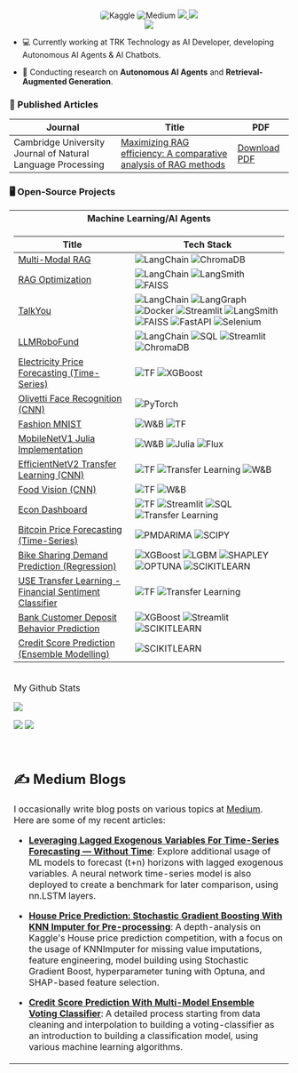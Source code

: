 <p align="center">

<br/>

<a href="https://www.kaggle.com/dfavenfre" style="text-decoration: none;">
      <img src="https://img.shields.io/badge/Kaggle-20BEFF?style=flat-square&logo=kaggle&logoColor=black" alt="Kaggle" style="border-radius: 5px;">
</a>
<a href="https://medium.com/@bauglir" style="text-decoration: none;">
      <img src="https://img.shields.io/badge/Medium-12100E?style=flat-square&logo=medium&logoColor=white" alt="Medium" style="border-radius: 5px;">
    </a>
<a href="https://www.linkedin.com/in/tolga-şakar/">
    <img src="https://img.shields.io/badge/-Linkedin-blue?style=flat-square&logo=linkedin">
</a>
<a href="mailto:tolgasa2@gmail.com.com">
    <img src="https://img.shields.io/badge/-Email-red?style=flat-square&logo=gmail&logoColor=white">
</a>

<br/> 

<!-- <a href="https://github.com/dfavenfre">
    <img src="https://github-readme-stats.vercel.app/api?username=dfavenfre&show_icons=true&count_private=true&show_icons=true&hide_border=true&hide_title=true&card_width=300px&hide_rank=true&bg_color=00000000&theme=dracula">
</a> -->

<a href="https://github.com/dfavenfre">
    <img src="https://github-stats-alpha.vercel.app/api?username=dfavenfre&cc=22272e&tc=37BCF6&ic=fff&bc=0000">
</a>

</p>

* 💻 Currently working at TRK Technology as AI Developer, developing Autonomous AI Agents & AI Chatbots. 

* 📖 Conducting research on **Autonomous AI Agents** and **Retrieval-Augmented Generation**.

### 📰 Published Articles

| Journal                                       | Title                                                                                                                           | PDF                    |
|-----------------------------------------------|-------------------------------------------------------------------------------------------------------------------------------|------------------------|
| Cambridge University Journal of Natural Language Processing | [Maximizing RAG efficiency: A comparative analysis of RAG methods](https://www.cambridge.org/core/journals/natural-language-processing/article/maximizing-rag-efficiency-a-comparative-analysis-of-rag-methods/D7B259BCD35586E04358DF06006E0A85) | [Download PDF](https://github.com/dfavenfre/dfavenfre/blob/main/maximizing-rag-efficiency-a-comparative-analysis-of-rag-methods.pdf) |

    
### 🖥️ Open-Source Projects
<table>
<tr><th>Machine Learning/AI Agents </th></th></tr>
<tr><td>

|Title | Tech Stack|
|--|--|
| [Multi-Modal RAG](https://github.com/dfavenfre/MultiModal-RAG)| ![LangChain](https://img.shields.io/badge/LangChain-black?style=flat-square&logo=langchain) ![ChromaDB](https://img.shields.io/badge/ChromaDB-green?style=flat-square&logo=chromadb)|
|[RAG Optimization](https://github.com/dfavenfre/RAG-Optimization)| ![LangChain](https://img.shields.io/badge/LangChain-black?style=flat-square&logo=langchain) ![LangSmith](https://img.shields.io/badge/LangSmith-black?style=flat-square&logo=langsmith) ![FAISS](https://img.shields.io/badge/FAISS-black?style=flat-square&logo=faiss)|
|[TalkYou](https://github.com/dfavenfre/TalkYou)| ![LangChain](https://img.shields.io/badge/LangChain-black?style=flat-square&logo=langchain) ![LangGraph](https://img.shields.io/badge/LangGraph-black?style=flat-square&logo=langgraph) ![Docker](https://img.shields.io/badge/Docker-blue?style=flat-square&logo=docker) ![Streamlit](https://img.shields.io/badge/Streamlit-white?style=flat-square&logo=streamlit) ![LangSmith](https://img.shields.io/badge/LangSmith-black?style=flat-square&logo=langsmith) ![FAISS](https://img.shields.io/badge/FAISS-black?style=flat-square&logo=faiss) ![FastAPI](https://img.shields.io/badge/FastAPI-black?style=flat-square&logo=fastapi) ![Selenium](https://img.shields.io/badge/Selenium-black?style=flat-square&logo=selenium)|
| [LLMRoboFund](https://github.com/dfavenfre/LLMRoboFund)| ![LangChain](https://img.shields.io/badge/LangChain-black?style=flat-square&logo=langchain) ![SQL](https://img.shields.io/badge/SQL-green?style=flat-square&logo=sql) ![Streamlit](https://img.shields.io/badge/Streamlit-white?style=flat-square&logo=streamlit) ![ChromaDB](https://img.shields.io/badge/ChromaDB-green?style=flat-square&logo=chromadb)|
|[Electricity Price Forecasting (Time-Series)](https://github.com/dfavenfre/electricity-price-forecasting) | ![TF](https://img.shields.io/badge/TF-black?style=flat-square&logo=tensorflow) ![XGBoost](https://img.shields.io/badge/XGBoost-black?style=flat-square)|
|[Olivetti Face Recognition (CNN)](https://github.com/dfavenfre/Olivetti-Faces-PyTorch)| ![PyTorch](https://img.shields.io/badge/PyTorch-black?style=flat-square&logo=pytorch)|
|[Fashion MNIST](https://github.com/dfavenfre/Fashion-MNIST-Tensorflow) | ![W&B](https://img.shields.io/badge/W%26B-black?style=flat-square&logo=wandb) ![TF](https://img.shields.io/badge/TF-black?style=flat-square&logo=tensorflow)|
|[MobileNetV1 Julia Implementation](https://github.com/dfavenfre/MobileNet-Julia)|  ![W&B](https://img.shields.io/badge/W%26B-black?style=flat-square&logo=wandb) ![Julia](https://img.shields.io/badge/Julia-black?style=flat-square&logo=julia) ![Flux](https://img.shields.io/badge/Flux-black?style=flat-square&logo=flux)|
| [EfficientNetV2 Transfer Learning (CNN)](https://github.com/dfavenfre/Transfer-Learning-CNN-Fine-Tuning)| ![TF](https://img.shields.io/badge/TF-black?style=flat-square&logo=tensorflow) ![Transfer Learning](https://img.shields.io/badge/Kaggle-black?style=flat-square&logo=kaggle) ![W&B](https://img.shields.io/badge/W%26B-black?style=flat-square&logo=wandb)|
| [Food Vision (CNN)](https://github.com/dfavenfre/Food-Vision-Tensorflow)| ![TF](https://img.shields.io/badge/TF-black?style=flat-square&logo=tensorflow) ![W&B](https://img.shields.io/badge/W%26B-black?style=flat-square&logo=wandb)|
|[Econ Dashboard](https://github.com/dfavenfre/Econ-Dashboard)| ![TF](https://img.shields.io/badge/TF-black?style=flat-square&logo=tensorflow) ![Streamlit](https://img.shields.io/badge/Streamlit-white?style=flat-square&logo=streamlit) ![SQL](https://img.shields.io/badge/SQL-green?style=flat-square&logo=sql) ![Transfer Learning](https://img.shields.io/badge/Kaggle-black?style=flat-square&logo=kaggle)|
|[Bitcoin Price Forecasting (Time-Series)](https://github.com/dfavenfre/Bitcoin-Price-Forecasting)|  ![PMDARIMA](https://img.shields.io/badge/PMDARIMA-black?style=flat-square&logo=pmdarima) ![SCIPY](https://img.shields.io/badge/SCIPY-black?style=flat-square&logo=scipy)| 
|[Bike Sharing Demand Prediction (Regression)](https://github.com/dfavenfre/Bike-Sharing-Demand-Prediction) | ![XGBoost](https://img.shields.io/badge/XGBoost-black?style=flat-square) ![LGBM](https://img.shields.io/badge/LGBM-black?style=flat-square&logo=lgbm) ![SHAPLEY](https://img.shields.io/badge/SHAPLEY-black?style=flat) ![OPTUNA](https://img.shields.io/badge/OPTUNA-blue?style=flat-square&logo=optuna) ![SCIKITLEARN](https://img.shields.io/badge/SCIKIT-LEARN-blue?style=flat-square&logo=scikit-learn)|
| [ USE Transfer Learning - Financial Sentiment Classifier](https://github.com/dfavenfre/financial-sentiment-classifier)| ![TF](https://img.shields.io/badge/TF-black?style=flat-square&logo=tensorflow) ![Transfer Learning](https://img.shields.io/badge/Kaggle-black?style=flat-square&logo=kaggle)|
| [Bank Customer Deposit Behavior Prediction](https://github.com/dfavenfre/customer_deposit_classifier)| ![XGBoost](https://img.shields.io/badge/XGBoost-black?style=flat-square) ![Streamlit](https://img.shields.io/badge/Streamlit-white?style=flat-square&logo=streamlit) ![SCIKITLEARN](https://img.shields.io/badge/SCIKIT-LEARN-blue?style=flat-square&logo=scikit-learn)|
| [Credit Score Prediction (Ensemble Modelling)](https://github.com/dfavenfre/Credit-Score-Prediction/blob/main/README.md)| ![SCIKITLEARN](https://img.shields.io/badge/SCIKIT-LEARN-blue?style=flat-square&logo=scikit-learn)|

<br>
My Github Stats

![](http://github-profile-summary-cards.vercel.app/api/cards/profile-details?username=dfavenfre&theme=dracula) 

![](http://github-profile-summary-cards.vercel.app/api/cards/repos-per-language?username=dfavenfre&theme=dracula) 
![](http://github-profile-summary-cards.vercel.app/api/cards/most-commit-language?username=dfavenfre&theme=dracula)

</br>


## ✍️ Medium Blogs

I occasionally write blog posts on various topics at [Medium](https://medium.com/@tlgskr). Here are some of my recent articles:

- **[Leveraging Lagged Exogenous Variables For Time-Series Forecasting — Without Time](https://medium.com/@tlgskr/leveraging-lagged-exogenous-variables-for-time-series-forecasting-without-time-472f14acb488)**: Explore additional usage of ML models to forecast (t+n) horizons with lagged exogenous variables. A neural network time-series model is also deployed to create a benchmark for later comparison, using nn.LSTM layers.

- **[House Price Prediction: Stochastic Gradient Boosting With KNN Imputer for Pre-processing](https://medium.com/@tlgskr/house-price-prediction-stochastic-gradient-boosting-w-knn-imputer-pre-processing-f3d1651caa00)**: A depth-analysis on Kaggle's House price prediction competition, with a focus on the usage of KNNImputer for missing value imputations, feature engineering, model building using Stochastic Gradient Boost, hyperparameter tuning with Optuna, and SHAP-based feature selection.

- **[Credit Score Prediction With Multi-Model Ensemble Voting Classifier](https://medium.com/@tlgskr/credit-score-prediction-with-multi-model-ensemble-voting-classifier-80-accuracy-b091f929ad40)**: A detailed process starting from data cleaning and interpolation to building a voting-classifier as an introduction to building a classification model, using various machine learning algorithms.
